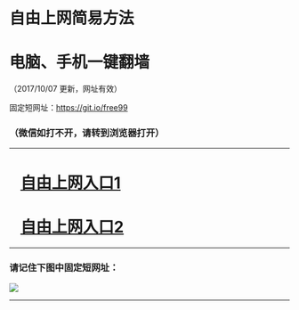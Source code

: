 ﻿# 自由上网简易方法

# 电脑、手机一键翻墙

（2017/10/07 更新，网址有效）

固定短网址：https://git.io/free99

### （微信如打不开，请转到浏览器打开）


***





# &nbsp;&nbsp; <a href="http://ft819024672.fwq-tz-1001.info/fwqtz01.html?t=100700120701 " target="_blank">自由上网入口1</a>
# &nbsp;&nbsp; <a href="http://ft2726516552.fwq-tz-1002.info/fwqtz02.html?t=10070015003 " target="_blank">自由上网入口2</a>
***

### 请记住下图中固定短网址：

<img src="https://s3-us-west-2.amazonaws.com/fwq-1001/yjfq-20170905okok.png" /> 


***

